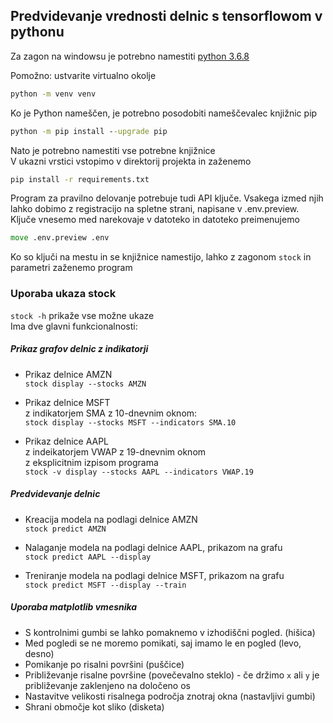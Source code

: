 ## Predvidevanje vrednosti delnic s tensorflowom v pythonu

Za zagon na windowsu je potrebno namestiti
[python 3.6.8](https://www.python.org/downloads/release/python-368/)

Pomožno: ustvarite virtualno okolje
```cmd
python -m venv venv
```

Ko je Python nameščen, je potrebno posodobiti nameščevalec knjižnic pip
```cmd
python -m pip install --upgrade pip
```

Nato je potrebno namestiti vse potrebne knjižnice<br>
V ukazni vrstici vstopimo v direktorij projekta in zaženemo
```cmd
pip install -r requirements.txt
```
Program za pravilno delovanje potrebuje tudi API ključe. Vsakega izmed njih lahko dobimo z registracijo na spletne strani, napisane v .env.preview.
Ključe vnesemo med narekovaje v datoteko in datoteko preimenujemo
```cmd
move .env.preview .env
``` 

Ko so ključi na mestu in se knjižnice namestijo, lahko z zagonom
`stock` in parametri zaženemo program

### Uporaba ukaza stock
`stock -h` prikaže vse možne ukaze<br>
Ima dve glavni funkcionalnosti:
##### Prikaz grafov delnic z indikatorji

  - Prikaz delnice AMZN<br>
	`stock display --stocks AMZN`

  - Prikaz delnice MSFT <br>z indikatorjem SMA z 10-dnevnim oknom:<br>
	`stock display --stocks MSFT --indicators SMA.10`
	
  - Prikaz delnice AAPL <br>z indeikatorjem VWAP z 19-dnevnim oknom <br>z eksplicitnim izpisom programa<br>
	`stock -v display --stocks AAPL --indicators VWAP.19`
##### Predvidevanje delnic

  - Kreacija modela na podlagi delnice AMZN<br>
	`stock predict AMZN`

  - Nalaganje modela na podlagi delnice AAPL, prikazom na grafu<br>
	`stock predict AAPL --display`
	
  - Treniranje modela na podlagi delnice MSFT, prikazom na grafu <br>
	`stock predict MSFT --display --train`

##### Uporaba matplotlib vmesnika
* S kontrolnimi gumbi se lahko pomaknemo v izhodiščni pogled. (hišica)
* Med pogledi se ne moremo pomikati, saj imamo le en pogled (levo, desno)
* Pomikanje po risalni površini (puščice)
* Približevanje risalne površine (povečevalno steklo) - če držimo `x` ali `y` je približevanje zaklenjeno na določeno os
* Nastavitve velikosti risalnega področja znotraj okna (nastavljivi gumbi)
* Shrani območje kot sliko (disketa)
